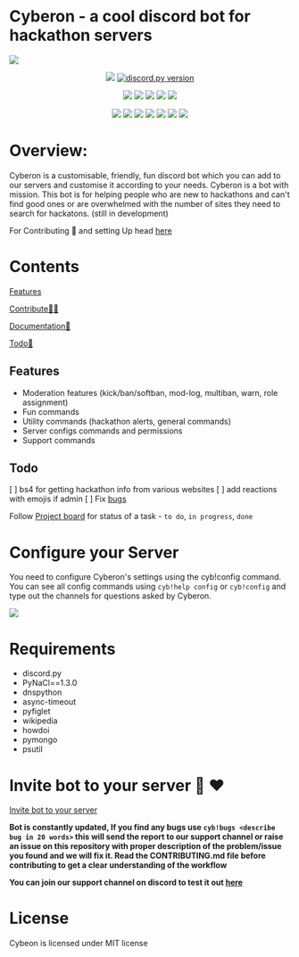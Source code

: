 # Cyberon - a cool discord bot for hackathon servers

<img src="https://raw.githubusercontent.com/starlightknown/Cyberon/main/images/call_me_cyb.gif">
<div align="center">
    
<a href="https://www.python.org/"><img src="https://img.shields.io/badge/language-Python-blue.svg?v=103"></a>
<a href="https://github.com/Rapptz/discord.py/releases/tag/v1.5.0"><img src="https://img.shields.io/badge/discord.py-v1.6.0-7289da.svg?color=brightgreen" alt="discord.py version"></a>

<a href="https://github.com/starlightknown/Cyberon"><img src="https://badges.frapsoft.com/os/v1/open-source.svg?v=103"></a>
<a href="https://github.com/starlightknown/Cyberon"><img src="https://img.shields.io/badge/Built%20by-developers%20%3C%2F%3E-0059b3"></a>
<a href="https://github.com/starlightknown/Cyberon"><img src="https://img.shields.io/static/v1.svg?label=Contributions&message=Welcome&color=yellow"></a>
<a href="https://github.com/starlightknown/"><img src="https://img.shields.io/badge/Maintained%3F-yes-brightgreen.svg?v=103"></a>
<a href="https://github.com/starlightknown/Cyberon/blob/main/LICENSE"><img src="https://img.shields.io/badge/license-MIT-blue.svg?v=103"></a>

<a href="https://github.com/starlightknown/Cyberon/graphs/contributors"><img src="https://img.shields.io/github/contributors/starlightknown/Cyberon?color=brightgreen"></a>
<a href="https://github.com/starlightknown/Cyberon/stargazers"><img src="https://img.shields.io/github/stars/starlightknown/Cyberon?color=0059b3"></a>
<a href="https://github.com/starlightknown/Cyberon/network/members"><img src="https://img.shields.io/github/forks/starlightknown/Cyberon?color=yellow"></a>
<a href="https://github.com/starlightknown/Cyberon/issues"><img src="https://img.shields.io/github/issues/starlightknown/Cyberon?color=0059b3"></a>
<a href="https://github.com/starlightknown/Cyberon/issues?q=is%3Aissue+is%3Aclosed"><img src="https://img.shields.io/github/issues-closed-raw/starlightknown/Cyberon?color=yellow"></a>
<a href="https://github.com/starlightknown/Cyberon/pulls"><img src="https://img.shields.io/github/issues-pr/starlightknown/Cyberon?color=brightgreen"></a>
<a href="https://github.com/starlightknown/Cyberon/pulls?q=is%3Apr+is%3Aclosed"><img src="https://img.shields.io/github/issues-pr-closed-raw/starlightknown/Cyberon?color=0059b3"></a> 

</div>

# Overview:

Cyberon is a customisable, friendly, fun discord bot which you can add to our servers and customise it according to your needs.
Cyberon is a bot with mission. This bot is for helping people who are new to hackathons and can't find good ones or are overwhelmed with the number of sites 
they need to search for hackatons. (still in development)

For Contributing 💜 and setting Up head [here](https://github.com/saaalik/Cyberon/blob/main/CONTRIBUTING.md)

# Contents
[Features](#features)

[Contribute🧏‍♂️](https://github.com/saaalik/Cyberon/blob/main/CONTRIBUTING.md)

[Documentation📝](https://starlightknown.github.io/Cyberon/#/)

[Todo🎯](#todo)



## Features

- Moderation features (kick/ban/softban, mod-log, multiban, warn, role assignment)
- Fun commands 
- Utility commands (hackathon alerts, general commands)
- Server configs commands and permissions
- Support commands


## Todo
[ ] bs4 for getting hackathon info from various websites
[ ] add reactions with emojis if admin
[ ] Fix [bugs]()

Follow [Project board](https://github.com/starlightknown/Cyberon/projects/1) for status of a task - `to do`, `in progress`, `done`


# Configure your Server

You need to configure Cyberon's settings using the cyb!config command. You can see all config commands using `cyb!help config` or `cyb!config` and type out the channels for questions asked by Cyberon.

<img src="https://raw.githubusercontent.com/starlightknown/Cyberon/main/images/ezgif.com-gif-maker.gif">

# Requirements
- discord.py
- PyNaCl==1.3.0
- dnspython
- async-timeout
- pyfiglet
- wikipedia
- howdoi
- pymongo
- psutil

# Invite bot to your server :robot: ❤️
[Invite bot to your server](https://discordapp.com/oauth2/authorize?&client_id=819568634673889341&scope=bot&permissions=8)

**Bot is constantly updated, If you find any bugs use `cyb!bugs <describe bug in 20 words>` this will send the report to our support channel or raise an issue on this repository with proper description of the problem/issue you found and we will fix it. Read the CONTRIBUTING.md file before contributing to get a clear understanding of the workflow**

**You can join our support channel on discord to test it out [here](https://discord.gg/tgaRPHaVKX)**

# License

Cybeon is licensed under MIT license


